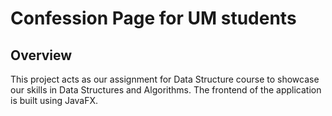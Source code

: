 # Confession Page for UM students

## Overview
This project acts as our assignment for Data Structure course to showcase our skills in Data Structures and Algorithms. The frontend of the application is built using JavaFX. 
